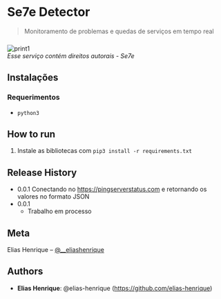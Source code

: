 # Se7e Detector
> Monitoramento de problemas e quedas de serviços em tempo real
###
![print1](https://www.google.com/url?sa=i&url=https%3A%2F%2Faminoapps.com%2Fc%2Fotanix%2Fpage%2Fitem%2Fainz-ooal-gown%2Fw3pq_0YhpIp0qPdmkXvvlWNQj3jK7BXgVr&psig=AOvVaw3T2p3fp4xSNAleYHgiKtyw&ust=1653699942802000&source=images&cd=vfe&ved=0CAwQjRxqFwoTCMDvn8O-_vcCFQAAAAAdAAAAABAD)  
_Esse serviço contém direitos autorais_ - _Se7e_

## Instalações
### Requerimentos
  * `python3`

## How to run
1. Instale as bibliotecas com `pip3 install -r requirements.txt`

## Release History
* 0.0.1
  Conectando no https://pingserverstatus.com e retornando os valores no formato JSON
* 0.0.1
    * Trabalho em processo

## Meta

Elias Henrique – [@__eliashenrique](https://www.instagram.com/__eliashenrique/)


## Authors
 
* **Elias Henrique**: @elias-henrique (https://github.com/elias-henrique)
